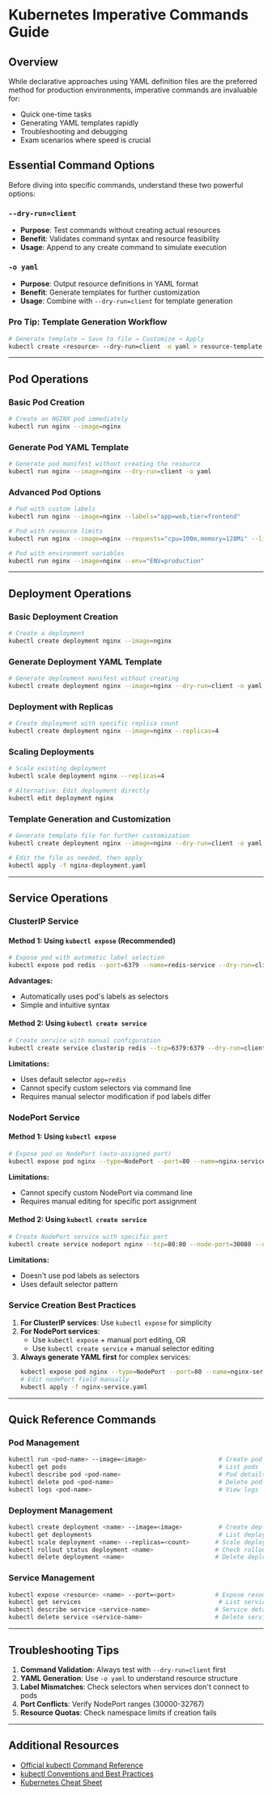 # Kubernetes Imperative Commands Guide

## Overview

While declarative approaches using YAML definition files are the preferred method for production environments, imperative commands are invaluable for:
- Quick one-time tasks
- Generating YAML templates rapidly
- Troubleshooting and debugging
- Exam scenarios where speed is crucial

## Essential Command Options

Before diving into specific commands, understand these two powerful options:

### `--dry-run=client`
- **Purpose**: Test commands without creating actual resources
- **Benefit**: Validates command syntax and resource feasibility
- **Usage**: Append to any create command to simulate execution

### `-o yaml`
- **Purpose**: Output resource definitions in YAML format
- **Benefit**: Generate templates for further customization
- **Usage**: Combine with `--dry-run=client` for template generation

### Pro Tip: Template Generation Workflow
```bash
# Generate template → Save to file → Customize → Apply
kubectl create <resource> --dry-run=client -o yaml > resource-template.yaml
```

---

## Pod Operations

### Basic Pod Creation
```bash
# Create an NGINX pod immediately
kubectl run nginx --image=nginx
```

### Generate Pod YAML Template
```bash
# Generate pod manifest without creating the resource
kubectl run nginx --image=nginx --dry-run=client -o yaml
```

### Advanced Pod Options
```bash
# Pod with custom labels
kubectl run nginx --image=nginx --labels="app=web,tier=frontend"

# Pod with resource limits
kubectl run nginx --image=nginx --requests="cpu=100m,memory=128Mi" --limits="cpu=200m,memory=256Mi"

# Pod with environment variables
kubectl run nginx --image=nginx --env="ENV=production"
```

---

## Deployment Operations

### Basic Deployment Creation
```bash
# Create a deployment
kubectl create deployment nginx --image=nginx
```

### Generate Deployment YAML Template
```bash
# Generate deployment manifest without creating
kubectl create deployment nginx --image=nginx --dry-run=client -o yaml
```

### Deployment with Replicas
```bash
# Create deployment with specific replica count
kubectl create deployment nginx --image=nginx --replicas=4
```

### Scaling Deployments
```bash
# Scale existing deployment
kubectl scale deployment nginx --replicas=4

# Alternative: Edit deployment directly
kubectl edit deployment nginx
```

### Template Generation and Customization
```bash
# Generate template file for further customization
kubectl create deployment nginx --image=nginx --dry-run=client -o yaml > nginx-deployment.yaml

# Edit the file as needed, then apply
kubectl apply -f nginx-deployment.yaml
```

---

## Service Operations

### ClusterIP Service

#### Method 1: Using `kubectl expose` (Recommended)
```bash
# Expose pod with automatic label selection
kubectl expose pod redis --port=6379 --name=redis-service --dry-run=client -o yaml
```
**Advantages:**
- Automatically uses pod's labels as selectors
- Simple and intuitive syntax

#### Method 2: Using `kubectl create service`
```bash
# Create service with manual configuration
kubectl create service clusterip redis --tcp=6379:6379 --dry-run=client -o yaml
```
**Limitations:**
- Uses default selector `app=redis`
- Cannot specify custom selectors via command line
- Requires manual selector modification if pod labels differ

### NodePort Service

#### Method 1: Using `kubectl expose`
```bash
# Expose pod as NodePort (auto-assigned port)
kubectl expose pod nginx --type=NodePort --port=80 --name=nginx-service --dry-run=client -o yaml
```
**Limitations:**
- Cannot specify custom NodePort via command line
- Requires manual editing for specific port assignment

#### Method 2: Using `kubectl create service`
```bash
# Create NodePort service with specific port
kubectl create service nodeport nginx --tcp=80:80 --node-port=30080 --dry-run=client -o yaml
```
**Limitations:**
- Doesn't use pod labels as selectors
- Uses default selector pattern

### Service Creation Best Practices

1. **For ClusterIP services**: Use `kubectl expose` for simplicity
2. **For NodePort services**: 
   - Use `kubectl expose` + manual port editing, OR
   - Use `kubectl create service` + manual selector editing
3. **Always generate YAML first** for complex services:
   ```bash
   kubectl expose pod nginx --type=NodePort --port=80 --name=nginx-service --dry-run=client -o yaml > nginx-service.yaml
   # Edit nodePort field manually
   kubectl apply -f nginx-service.yaml
   ```

---

## Quick Reference Commands

### Pod Management
```bash
kubectl run <pod-name> --image=<image>                    # Create pod
kubectl get pods                                          # List pods
kubectl describe pod <pod-name>                           # Pod details
kubectl delete pod <pod-name>                             # Delete pod
kubectl logs <pod-name>                                   # View logs
```

### Deployment Management
```bash
kubectl create deployment <name> --image=<image>          # Create deployment
kubectl get deployments                                   # List deployments
kubectl scale deployment <name> --replicas=<count>       # Scale deployment
kubectl rollout status deployment <name>                 # Check rollout status
kubectl delete deployment <name>                         # Delete deployment
```

### Service Management
```bash
kubectl expose <resource> <name> --port=<port>           # Expose resource
kubectl get services                                      # List services
kubectl describe service <service-name>                  # Service details
kubectl delete service <service-name>                    # Delete service
```

---

## Troubleshooting Tips

1. **Command Validation**: Always test with `--dry-run=client` first
2. **YAML Generation**: Use `-o yaml` to understand resource structure
3. **Label Mismatches**: Check selectors when services don't connect to pods
4. **Port Conflicts**: Verify NodePort ranges (30000-32767)
5. **Resource Quotas**: Check namespace limits if creation fails

---

## Additional Resources

- [Official kubectl Command Reference](https://kubernetes.io/docs/reference/generated/kubectl/kubectl-commands)
- [kubectl Conventions and Best Practices](https://kubernetes.io/docs/reference/kubectl/conventions/)
- [Kubernetes Cheat Sheet](https://kubernetes.io/docs/reference/kubectl/cheatsheet/)